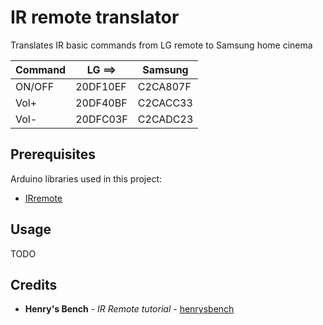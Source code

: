 # IR remote translator
Translates IR basic commands from LG remote to Samsung home cinema

| Command  | LG   ==> | Samsung  |
| -------- | -------- | -------- |
| ON/OFF   | 20DF10EF | C2CA807F |
| Vol+     | 20DF40BF | C2CACC33 |
| Vol-     | 20DFC03F | C2CADC23 |


## Prerequisites
Arduino libraries used in this project:

- [IRremote](https://github.com/z3t0/Arduino-IRremote)

## Usage

TODO

## Credits

* **Henry's Bench** - *IR Remote tutorial* - [henrysbench](http://henrysbench.capnfatz.com/henrys-bench/arduino-sensors-and-input/arduino-xinda-keyes-infrared-remote-tutorial/)